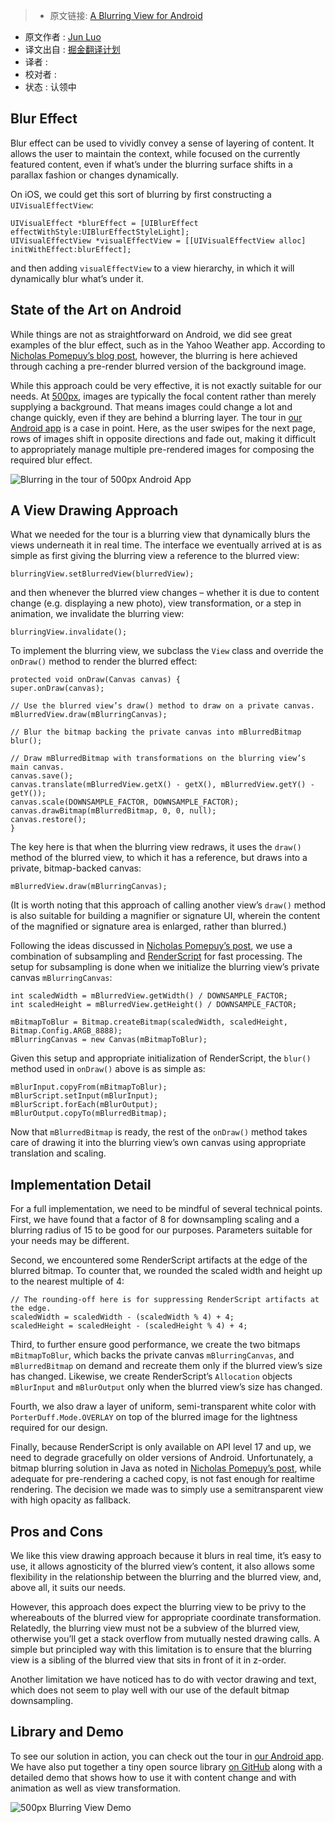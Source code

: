 > * 原文链接: [A Blurring View for Android](http://developers.500px.com/2015/03/17/a-blurring-view-for-android.html)
* 原文作者 : [Jun Luo](https://500px.com/junluo)
* 译文出自 : [掘金翻译计划](https://github.com/xitu/gold-miner)
* 译者 : 
* 校对者 :
* 状态 : 认领中

## Blur Effect

Blur effect can be used to vividly convey a sense of layering of content. It allows the user to maintain the context, while focused on the currently featured content, even if what’s under the blurring surface shifts in a parallax fashion or changes dynamically.

On iOS, we could get this sort of blurring by first constructing a `UIVisualEffectView`:

    UIVisualEffect *blurEffect = [UIBlurEffect effectWithStyle:UIBlurEffectStyleLight];
    UIVisualEffectView *visualEffectView = [[UIVisualEffectView alloc] initWithEffect:blurEffect];

and then adding `visualEffectView` to a view hierarchy, in which it will dynamically blur what’s under it.

## State of the Art on Android

While things are not as straightforward on Android, we did see great examples of the blur effect, such as in the Yahoo Weather app. According to [Nicholas Pomepuy’s blog post](http://nicolaspomepuy.fr/blur-effect-for-android-design/), however, the blurring is here achieved through caching a pre-render blurred version of the background image.

While this approach could be very effective, it is not exactly suitable for our needs. At [500px](https://500px.com), images are typically the focal content rather than merely supplying a background. That means images could change a lot and change quickly, even if they are behind a blurring layer. The tour in [our Android app](https://play.google.com/store/apps/details?id=com.fivehundredpx.viewer) is a case in point. Here, as the user swipes for the next page, rows of images shift in opposite directions and fade out, making it difficult to appropriately manage multiple pre-rendered images for composing the required blur effect.

![Blurring in the tour of 500px Android App](http://developers.500px.com/images/2015-03-17-500px-android-tour-blurring.png)

## A View Drawing Approach

What we needed for the tour is a blurring view that dynamically blurs the views underneath it in real time. The interface we eventually arrived at is as simple as first giving the blurring view a reference to the blurred view:

    blurringView.setBlurredView(blurredView);

and then whenever the blurred view changes – whether it is due to content change (e.g. displaying a new photo), view transformation, or a step in animation, we invalidate the blurring view:

    blurringView.invalidate();

To implement the blurring view, we subclass the `View` class and override the `onDraw()` method to render the blurred effect:

    protected void onDraw(Canvas canvas) {
    super.onDraw(canvas);

    // Use the blurred view’s draw() method to draw on a private canvas.
    mBlurredView.draw(mBlurringCanvas);

    // Blur the bitmap backing the private canvas into mBlurredBitmap
    blur();

    // Draw mBlurredBitmap with transformations on the blurring view’s main canvas.
    canvas.save();
    canvas.translate(mBlurredView.getX() - getX(), mBlurredView.getY() - getY());
    canvas.scale(DOWNSAMPLE_FACTOR, DOWNSAMPLE_FACTOR);
    canvas.drawBitmap(mBlurredBitmap, 0, 0, null);
    canvas.restore();
    }

The key here is that when the blurring view redraws, it uses the `draw()` method of the blurred view, to which it has a reference, but draws into a private, bitmap-backed canvas:

    mBlurredView.draw(mBlurringCanvas);

(It is worth noting that this approach of calling another view’s `draw()` method is also suitable for building a magnifier or signature UI, wherein the content of the magnified or signature area is enlarged, rather than blurred.)

Following the ideas discussed in [Nicholas Pomepuy’s post](http://nicolaspomepuy.fr/blur-effect-for-android-design/), we use a combination of subsampling and [RenderScript](http://developer.android.com/guide/topics/renderscript/compute.html) for fast processing. The setup for subsampling is done when we initialize the blurring view’s private canvas `mBlurringCanvas`:

    int scaledWidth = mBlurredView.getWidth() / DOWNSAMPLE_FACTOR;
    int scaledHeight = mBlurredView.getHeight() / DOWNSAMPLE_FACTOR;

    mBitmapToBlur = Bitmap.createBitmap(scaledWidth, scaledHeight, Bitmap.Config.ARGB_8888);
    mBlurringCanvas = new Canvas(mBitmapToBlur);

Given this setup and appropriate initialization of RenderScript, the `blur()` method used in `onDraw()` above is as simple as:

    mBlurInput.copyFrom(mBitmapToBlur);
    mBlurScript.setInput(mBlurInput);
    mBlurScript.forEach(mBlurOutput);
    mBlurOutput.copyTo(mBlurredBitmap);

Now that `mBlurredBitmap` is ready, the rest of the `onDraw()` method takes care of drawing it into the blurring view’s own canvas using appropriate translation and scaling.

## Implementation Detail

For a full implementation, we need to be mindful of several technical points. First, we have found that a factor of 8 for downsampling scaling and a blurring radius of 15 to be good for our purposes. Parameters suitable for your needs may be different.

Second, we encountered some RenderScript artifacts at the edge of the blurred bitmap. To counter that, we rounded the scaled width and height up to the nearest multiple of 4:

    // The rounding-off here is for suppressing RenderScript artifacts at the edge.
    scaledWidth = scaledWidth - (scaledWidth % 4) + 4;
    scaledHeight = scaledHeight - (scaledHeight % 4) + 4;

Third, to further ensure good performance, we create the two bitmaps `mBitmapToBlur`, which backs the private canvas `mBlurringCanvas`, and `mBlurredBitmap` on demand and recreate them only if the blurred view’s size has changed. Likewise, we create RenderScript’s `Allocation` objects `mBlurInput` and `mBlurOutput` only when the blurred view’s size has changed.

Fourth, we also draw a layer of uniform, semi-transparent white color with `PorterDuff.Mode.OVERLAY` on top of the blurred image for the lightness required for our design.

Finally, because RenderScript is only available on API level 17 and up, we need to degrade gracefully on older versions of Android. Unfortunately, a bitmap blurring solution in Java as noted in [Nicholas Pomepuy’s post](http://nicolaspomepuy.fr/blur-effect-for-android-design/), while adequate for pre-rendering a cached copy, is not fast enough for realtime rendering. The decision we made was to simply use a semitransparent view with high opacity as fallback.

## Pros and Cons

We like this view drawing approach because it blurs in real time, it’s easy to use, it allows agnosticity of the blurred view’s content, it also allows some flexibility in the relationship between the blurring and the blurred view, and, above all, it suits our needs.

However, this approach does expect the blurring view to be privy to the whereabouts of the blurred view for appropriate coordinate transformation. Relatedly, the blurring view must not be a subview of the blurred view, otherwise you’ll get a stack overflow from mutually nested drawing calls. A simple but principled way with this limitation is to ensure that the blurring view is a sibling of the blurred view that sits in front of it in z-order.

Another limitation we have noticed has to do with vector drawing and text, which does not seem to play well with our use of the default bitmap downsampling.

## Library and Demo

To see our solution in action, you can check out the tour in [our Android app](https://play.google.com/store/apps/details?id=com.fivehundredpx.viewer). We have also put together a tiny open source library [on GitHub](https://github.com/500px/500px-android-blur) along with a detailed demo that shows how to use it with content change and with animation as well as view transformation.

![500px Blurring View Demo](https://github.com/500px/500px-android-blur/raw/master/blurdemo.gif)


